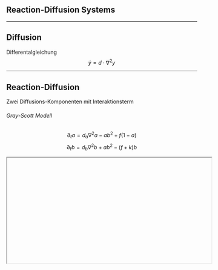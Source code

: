 ## Reaction-Diffusion Systems

---

<section data-background-iframe="examples/diffusion.html">

## Diffusion

Differentalgleichung
$$\dot y = d \cdot \nabla^2 y $$

<!-- <iframe width="540px" height="280px" data-src="examples/diffusion.html"> -->

---

<section data-background-iframe="examples/diffusion.html">

## Reaction-Diffusion
Zwei Diffusions-Komponenten mit Interaktionsterm

###### Gray-Scott Modell

$$\partial_t a = d_a \nabla^2 a - ab^2 + f (1 - a)$$
$$\partial_t b = d_b \nabla^2 b + ab^2 - (f + k) b$$

<iframe width="540px" height="280px" data-src="examples/reactiondiffusion.html">

---

## Ziel

Volumetrisches Rendern von 3D Reaction-Diffusion

---

### Euler-Methode

$\dot{y} = f(y), \quad y_0$ gegeben

###### Iteration

$y_{n+1} = y_n + h \cdot f(y_n)$

---

<section data-background-iframe="examples/integrationmethods.html"></section>

---

### Runge-Kutta

$\dot{y} = f(y), \quad y_0$ gegeben

###### Iteration

* $k_1 = f(y_n)$
* $k_2 = f(y_n + \frac{h}{2} k_1)$
* $k_3 = f(y_n + \frac{h}{2} k_2)$
* $k_4 = f(y_n + h k_3)$
* $y_{n+1} = y_n + \frac{h}{6} \cdot (k_1 + 2 k_2 + 2 k_3 + k_4)$

---

<section data-background="calculation.svg" data-background-size="contain"></section>
### Berechnungsschritte

---


---

Space

---

<section data-background-iframe="../3dgol_rungekutta.html"></section>
